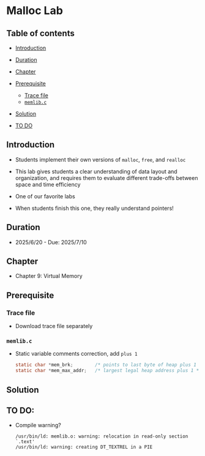 # Malloc Lab

## Table of contents
- [Introduction](#introduction)
- [Duration](#duration)
- [Chapter](#chapter)

- [Prerequisite](#prerequisite)
    - [Trace file](#trace-file)
    - [`memlib.c`](#memlibc)

- [Solution](#solution)
- [TO DO](#to-do)

## Introduction
- Students implement their own versions of `malloc`, `free`, and `realloc`
- This lab gives students a clear understanding of data layout and organization, and requires them to evaluate different trade-offs between space and time efficiency

- One of our favorite labs

- When students finish this one, they really understand pointers!

## Duration
- 2025/6/20 - Due: 2025/7/10

## Chapter
- Chapter 9: Virtual Memory

## Prerequisite
### Trace file
- Download trace file separately

### `memlib.c`
- Static variable comments correction, add `plus 1`

    ```c
    static char *mem_brk;        /* points to last byte of heap plus 1 */
    static char *mem_max_addr;   /* largest legal heap address plus 1 */ 
    ```

## Solution

## TO DO:
- Compile warning?

    ```
    /usr/bin/ld: memlib.o: warning: relocation in read-only section `.text'
    /usr/bin/ld: warning: creating DT_TEXTREL in a PIE
    ```